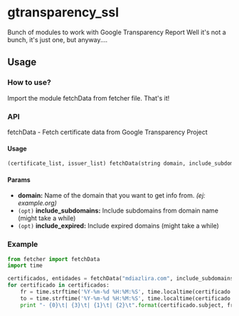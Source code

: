 # gtransparency_ssl
Bunch of modules to work with Google Transparency Report
Well it's not a bunch, it's just one, but anyway....

## Usage
### How to use?
Import the module fetchData from fetcher file. That's it!

### API
fetchData - Fetch certificate data from Google Transparency Project
#### Usage
```python
(certificate_list, issuer_list) fetchData(string domain, include_subdomains=False, include_expired=False)
```
#### Params
* **domain:** Name of the domain that you want to get info from. *(ej: example.org)*
* `(opt)` **include_subdomains:** Include subdomains from domain name (might take a while)
* `(opt)` **include_expired:** Include expired domains (might take a while)


### Example
```python
from fetcher import fetchData
import time

certificados, entidades = fetchData("mdiazlira.com", include_subdomains=True, include_expired=True)
for certificado in certificados:
	fr = time.strftime('%Y-%m-%d %H:%M:%S', time.localtime(certificado.valid_from/1000))
	to = time.strftime('%Y-%m-%d %H:%M:%S', time.localtime(certificado.valid_to/1000))
	print "- {0}\t| {3}\t| {1}\t| {2}\t".format(certificado.subject, fr, to, certificado.issuer)
```